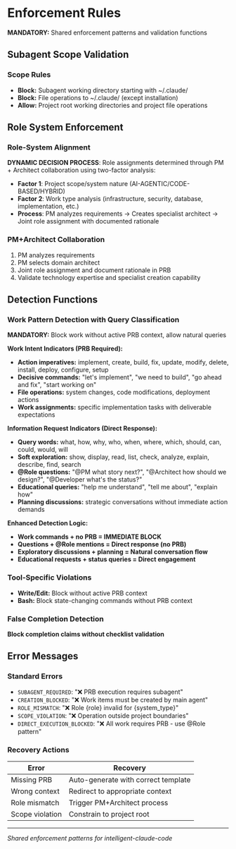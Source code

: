 # Enforcement Rules

**MANDATORY:** Shared enforcement patterns and validation functions

## Subagent Scope Validation

### Scope Rules
- **Block:** Subagent working directory starting with ~/.claude/
- **Block:** File operations to ~/.claude/ (except installation)
- **Allow:** Project root working directories and project file operations

## Role System Enforcement

### Role-System Alignment
**DYNAMIC DECISION PROCESS**: Role assignments determined through PM + Architect collaboration using two-factor analysis:
- **Factor 1**: Project scope/system nature (AI-AGENTIC/CODE-BASED/HYBRID)
- **Factor 2**: Work type analysis (infrastructure, security, database, implementation, etc.)
- **Process**: PM analyzes requirements → Creates specialist architect → Joint role assignment with documented rationale

### PM+Architect Collaboration
1. PM analyzes requirements
2. PM selects domain architect
3. Joint role assignment and document rationale in PRB
4. Validate technology expertise and specialist creation capability

## Detection Functions

### Work Pattern Detection with Query Classification
**MANDATORY:** Block work without active PRB context, allow natural queries

**Work Intent Indicators (PRB Required):**
- **Action imperatives:** implement, create, build, fix, update, modify, delete, install, deploy, configure, setup
- **Decisive commands:** "let's implement", "we need to build", "go ahead and fix", "start working on"
- **File operations:** system changes, code modifications, deployment actions
- **Work assignments:** specific implementation tasks with deliverable expectations

**Information Request Indicators (Direct Response):**
- **Query words:** what, how, why, who, when, where, which, should, can, could, would, will
- **Soft exploration:** show, display, read, list, check, analyze, explain, describe, find, search
- **@Role questions:** "@PM what story next?", "@Architect how should we design?", "@Developer what's the status?"
- **Educational queries:** "help me understand", "tell me about", "explain how"
- **Planning discussions:** strategic conversations without immediate action demands

**Enhanced Detection Logic:**
- **Work commands + no PRB = IMMEDIATE BLOCK**
- **Questions + @Role mentions = Direct response (no PRB)**
- **Exploratory discussions + planning = Natural conversation flow**
- **Educational requests + status queries = Direct engagement**

### Tool-Specific Violations
- **Write/Edit:** Block without active PRB context
- **Bash:** Block state-changing commands without PRB context

### False Completion Detection
**Block completion claims without checklist validation**

## Error Messages

### Standard Errors
- `SUBAGENT_REQUIRED`: "❌ PRB execution requires subagent"
- `CREATION_BLOCKED`: "❌ Work items must be created by main agent"
- `ROLE_MISMATCH`: "❌ Role {role} invalid for {system_type}"
- `SCOPE_VIOLATION`: "❌ Operation outside project boundaries"
- `DIRECT_EXECUTION_BLOCKED`: "❌ All work requires PRB - use @Role pattern"

### Recovery Actions
| Error | Recovery |
|-------|----------|
| Missing PRB | Auto-generate with correct template |
| Wrong context | Redirect to appropriate context |
| Role mismatch | Trigger PM+Architect process |
| Scope violation | Constrain to project root |

---
*Shared enforcement patterns for intelligent-claude-code*